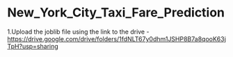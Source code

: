 # New_York_City_Taxi_Fare_Prediction
1.Upload the joblib file using the link to the drive -https://drive.google.com/drive/folders/1fdNLT67y0dhm1JSHP8B7a8qooK63jTpH?usp=sharing
